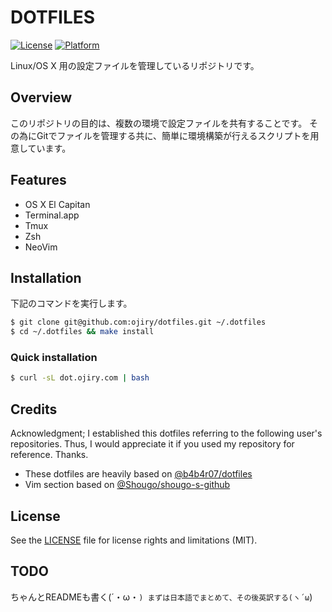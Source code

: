 # DOTFILES

[![License](https://img.shields.io/badge/license-MIT-blue.svg?style=flat)](https://github.com/ojiry/profile/blob/master/LICENSE)
[![Platform](https://img.shields.io/badge/platform-OS%20X%20%7C%20Linux-lightgrey.svg?style=flat)](https://github.com/ojiry/dotfiles)

Linux/OS X 用の設定ファイルを管理しているリポジトリです。

## Overview

このリポジトリの目的は、複数の環境で設定ファイルを共有することです。
その為にGitでファイルを管理する共に、簡単に環境構築が行えるスクリプトを用意しています。

## Features

* OS X El Capitan
* Terminal.app
* Tmux
* Zsh
* NeoVim

## Installation

下記のコマンドを実行します。

```bash
$ git clone git@github.com:ojiry/dotfiles.git ~/.dotfiles
$ cd ~/.dotfiles && make install
```

### Quick installation

```bash
$ curl -sL dot.ojiry.com | bash
```

## Credits

Acknowledgment; I established this dotfiles referring to the following user's repositories. Thus, I would appreciate it if you used my repository for reference. Thanks.

* These dotfiles are heavily based on [@b4b4r07/dotfiles](https://github.com/b4b4r07/dotfiles)
* Vim section based on [@Shougo/shougo-s-github](https://github.com/Shougo/shougo-s-github)

## License

See the [LICENSE](https://github.com/ojiry/dotfiles/blob/master/LICENSE.md) file for license rights and limitations (MIT).

## TODO

ちゃんとREADMEも書く(´・ω・`)
まずは日本語でまとめて、その後英訳する(ヽ´ω`)
